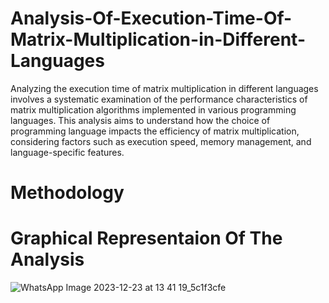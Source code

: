 # Analysis-Of-Execution-Time-Of-Matrix-Multiplication-in-Different-Languages
Analyzing the execution time of matrix multiplication in different languages involves a systematic examination of the performance characteristics of matrix multiplication algorithms implemented in various programming languages. This analysis aims to understand how the choice of programming language impacts the efficiency of matrix multiplication, considering factors such as execution speed, memory management, and language-specific features.

# Methodology




# Graphical Representaion Of The Analysis
![WhatsApp Image 2023-12-23 at 13 41 19_5c1f3cfe](https://github.com/ParamjeetSingh29/Analysis-Of-Execution-Time-Of-Matrix-Multiplication-in-Different-Languages/assets/150776496/52bc9834-26ae-422f-9abf-8ac6b3db0b8d)

